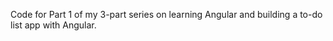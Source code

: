 Code for Part 1 of my 3-part series on learning Angular and building a to-do list app with Angular.
